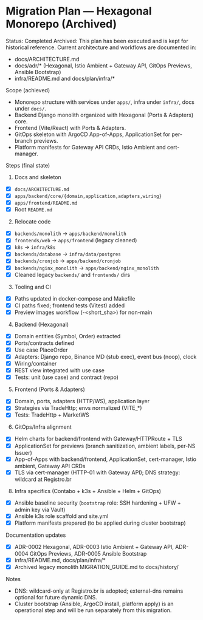 # Migration Plan — Hexagonal Monorepo (Archived)

Status: Completed
Archived: This plan has been executed and is kept for historical reference. Current architecture and workflows are documented in:
- docs/ARCHITECTURE.md
- docs/adr/* (Hexagonal, Istio Ambient + Gateway API, GitOps Previews, Ansible Bootstrap)
- infra/README.md and docs/plan/infra/*

Scope (achieved)
- Monorepo structure with services under `apps/`, infra under `infra/`, docs under `docs/`.
- Backend Django monolith organized with Hexagonal (Ports & Adapters) core.
- Frontend (Vite/React) with Ports & Adapters.
- GitOps skeleton with ArgoCD App-of-Apps, ApplicationSet for per-branch previews.
- Platform manifests for Gateway API CRDs, Istio Ambient and cert-manager.

Steps (final state)
1) Docs and skeleton
- [x] `docs/ARCHITECTURE.md`
- [x] `apps/backend/core/{domain,application,adapters,wiring}`
- [x] `apps/frontend/README.md`
- [x] Root `README.md`

2) Relocate code
- [x] `backends/monolith` → `apps/backend/monolith`
- [x] `frontends/web` → `apps/frontend` (legacy cleaned)
- [x] `k8s` → `infra/k8s`
- [x] `backends/database` → `infra/data/postgres`
- [x] `backends/cronjob` → `apps/backend/cronjob`
- [x] `backends/nginx_monolith` → `apps/backend/nginx_monolith`
- [x] Cleaned legacy `backends/` and `frontends/` dirs

3) Tooling and CI
- [x] Paths updated in docker-compose and Makefile
- [x] CI paths fixed; frontend tests (Vitest) added
- [x] Preview images workflow (<branch>-<short_sha>) for non-main

4) Backend (Hexagonal)
- [x] Domain entities (Symbol, Order) extracted
- [x] Ports/contracts defined
- [x] Use case PlaceOrder
- [x] Adapters: Django repo, Binance MD (stub exec), event bus (noop), clock
- [x] Wiring/container
- [x] REST view integrated with use case
- [x] Tests: unit (use case) and contract (repo)

5) Frontend (Ports & Adapters)
- [x] Domain, ports, adapters (HTTP/WS), application layer
- [x] Strategies via TradeHttp; envs normalized (VITE_*)
- [x] Tests: TradeHttp + MarketWS

6) GitOps/Infra alignment
- [x] Helm charts for backend/frontend with Gateway/HTTPRoute + TLS
- [x] ApplicationSet for previews (branch sanitization, ambient labels, per-NS Issuer)
- [x] App-of-Apps with backend/frontend, ApplicationSet, cert-manager, Istio ambient, Gateway API CRDs
- [x] TLS via cert-manager (HTTP-01 with Gateway API); DNS strategy: wildcard at Registro.br

8) Infra specifics (Contabo + k3s + Ansible + Helm + GitOps)
- [x] Ansible baseline security (`bootstrap` role: SSH hardening + UFW + admin key via Vault)
- [x] Ansible k3s role scaffold and site.yml
- [x] Platform manifests prepared (to be applied during cluster bootstrap)

Documentation updates
- [x] ADR-0002 Hexagonal, ADR-0003 Istio Ambient + Gateway API, ADR-0004 GitOps Previews, ADR-0005 Ansible Bootstrap
- [x] infra/README.md, docs/plan/infra/*
- [x] Archived legacy monolith MIGRATION_GUIDE.md to docs/history/

Notes
- DNS: wildcard-only at Registro.br is adopted; external-dns remains optional for future dynamic DNS.
- Cluster bootstrap (Ansible, ArgoCD install, platform apply) is an operational step and will be run separately from this migration.
